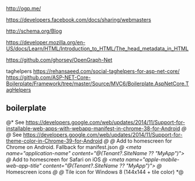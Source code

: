

http://ogp.me/

https://developers.facebook.com/docs/sharing/webmasters

http://schema.org/Blog

https://developer.mozilla.org/en-US/docs/Learn/HTML/Introduction_to_HTML/The_head_metadata_in_HTML

<meta property="og:image" content="https://developer.cdn.mozilla.net/static/img/opengraph-logo.dc4e08e2f6af.png">
<meta property="og:description" content="The Mozilla Developer Network (MDN) provides
information about Open Web technologies including HTML, CSS, and APIs for both Web sites
and HTML5 Apps. It also documents Mozilla products, like Firefox OS.">
<meta property="og:title" content="Mozilla Developer Network">

https://github.com/ghorsey/OpenGraph-Net

taghelpers
https://rehansaeed.com/social-taghelpers-for-asp-net-core/
https://github.com/ASP-NET-Core-Boilerplate/Framework/tree/master/Source/MVC6/Boilerplate.AspNetCore.TagHelpers

## boilerplate

 @* See https://developers.google.com/web/updates/2014/11/Support-for-installable-web-apps-with-webapp-manifest-in-chrome-38-for-Android  *@
    <link rel="manifest" href="~/manifest/manifest.json">
    @* See https://developers.google.com/web/updates/2014/11/Support-for-theme-color-in-Chrome-39-for-Android *@
    <meta name="theme-color" content="#3f51b5">
    @*  Add to homescreen for Chrome on Android. Fallback for manifest.json *@
    <meta name="mobile-web-app-capable" content="yes">
    <meta name="application-name" content="@(Tenant?.SiteName ?? "MyApp")">
    @*  Add to homescreen for Safari on iOS *@
    <meta name="apple-mobile-web-app-capable" content="yes">
    <meta name="apple-mobile-web-app-status-bar-style" content="black-translucent">
    <meta name="apple-mobile-web-app-title" content="@(Tenant?.SiteName ?? "MyApp")">
    @*  Homescreen icons *@
    <link rel="apple-touch-icon" href="~/hbsmrColchester/images/manifest/icon-48x48.png">
    <link rel="apple-touch-icon" sizes="72x72" href="~/images/manifest/icon-72x72.png">
    <link rel="apple-touch-icon" sizes="96x96" href="~/images/manifest/icon-96x96.png">
    <link rel="apple-touch-icon" sizes="144x144" href="~/images/manifest/icon-144x144.png">
    <link rel="apple-touch-icon" sizes="192x192" href="~/images/manifest/icon-192x192.png">
    @*  Tile icon for Windows 8 (144x144 + tile color) *@
    <meta name="msapplication-TileImage" content="/images/manifest/icon-144x144.png">
    <meta name="msapplication-TileColor" content="#FFFFFF">
    <meta name="msapplication-tap-highlight" content="no">
